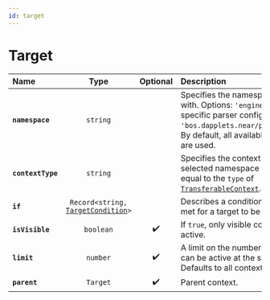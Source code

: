 ```yaml
---
id: target
---
```


# Target

| Name              |                                Type                                 | Optional | Description                                                                                                                                                                                          |
| :---------------- | :-----------------------------------------------------------------: | :------: | :--------------------------------------------------------------------------------------------------------------------------------------------------------------------------------------------------- |
| **`namespace`**   |                              `string`                               |          | Specifies the namespace to work with. Options: `'engine'`, `'mweb'` or site specific parser config, for example `'bos.dapplets.near/parser/twitter'`. By default, all available namespaces are used. |
| **`contextType`** |                              `string`                               |          | Specifies the context type in the selected namespace to work with. Is equal to the `type` of [`TransferableContext`](/docs/api/transferable-context).                                                |
| **`if`**          | `Record<string, `[`TargetCondition`](/docs/api/target-condition)`>` |          | Describes a condition that must be met for a target to be used.                                                                                                                                      |
| **`isVisible`**   |                              `boolean`                              |    ✔️    | If `true`, only visible contexts will be active.                                                                                                                                                     |
| **`limit`**       |                              `number`                               |    ✔️    | A limit on the number of contexts that can be active at the same time. Defaults to all contexts.                                                                                                     |
| **`parent`**      |                              `Target`                               |    ✔️    | Parent context.                                                                                                                                                                                      |
